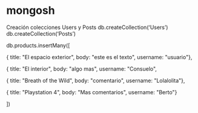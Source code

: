 # mongosh



Creación colecciones Users y Posts
db.createCollection(‘Users’)
db.createCollection(‘Posts’)

db.products.insertMany([

{ title: "El espacio exterior", body: "este es el texto", username: "usuario"},

{ title: "El interior", body: "algo mas", username: "Consuelo",

{ title: "Breath of the Wild", body: "comentario", username: "Lolalolita"},

{ title: "Playstation 4", body: "Mas comentarios", username: "Berto"}

])
